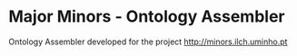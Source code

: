 # Major Minors - Ontology Assembler

Ontology Assembler developed for the project http://minors.ilch.uminho.pt
